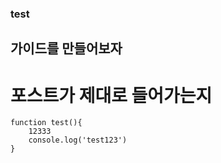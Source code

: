 ### test
## 가이드를 만들어보자
# 포스트가 제대로 들어가는지

```
function test(){
    12333
    console.log('test123')
}
```
